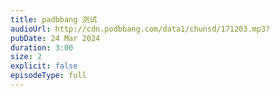 ```yaml
---
title: padbbang 测试
audioUrl: http://cdn.podbbang.com/data1/chunsd/171203.mp3?
pubDate: 24 Mar 2024
duration: 3:00
size: 2
explicit: false
episodeType: full
---
```

